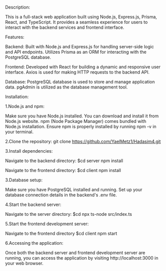 Description:

This is a full-stack web application built using Node.js, Express.js, Prisma, React, and TypeScript. It provides a seamless experience for users to interact with the backend services and frontend interface.


Features:

Backend:
Built with Node.js and Express.js for handling server-side logic and API endpoints. Utilizes Prisma as an ORM for interacting with the PostgreSQL database.

Frontend:
Developed with React for building a dynamic and responsive user interface. Axios is used for making HTTP requests to the backend API.

Database:
PostgreSQL database is used to store and manage application data. pgAdmin is utilized as the database management tool.


Installation:

1.Node.js and npm:

Make sure you have Node.js installed. You can download and install it from Node.js website.
npm (Node Package Manager) comes bundled with Node.js installation. Ensure npm is properly installed by running npm -v in your terminal.

2.Clone the repository: git clone https://github.com/YaelMetz1/Hadasim4.git

3.Install dependencies:

Navigate to the backend directory:
$cd server npm install

Navigate to the frontend directory:
$cd client npm install

3.Database setup:

Make sure you have PostgreSQL installed and running. Set up your database connection details in the backend's .env file.

4.Start the backend server:

Navigate to the server directory:
$cd npx ts-node src/index.ts

5.Start the frontend development server:

Navigate to the frontend directory
$cd client npm start

6.Accessing the application:

Once both the backend server and frontend development server are running, 
you can access the application by visiting http://localhost:3000 in your web browser.

